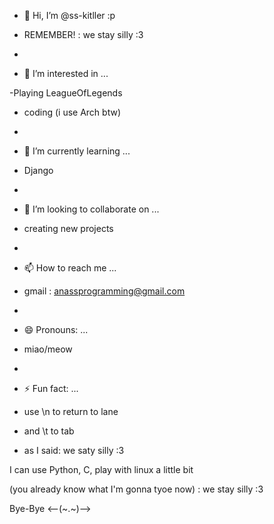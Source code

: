- 👋 Hi, I’m @ss-kitller :p
- REMEMBER!  :  we stay silly :3

- 
- 👀 I’m interested in ...

-Playing LeagueOfLegends
- coding (i use Arch btw)
- 
- 🌱 I’m currently learning ...
- Django
- 
- 💞️ I’m looking to collaborate on ...
- creating new projects
- 
- 📫 How to reach me ...

- gmail : anassprogramming@gmail.com
- 
- 😄 Pronouns: ...

- miao/meow

- 
- ⚡ Fun fact: ...

- use \n to return to lane
- and \t to tab
- as I said: we saty silly :3


 I can use Python, C, play with linux a little bit



 (you already know what I'm gonna tyoe now) : we stay silly :3



 Bye-Bye    <--(~.~)-->
